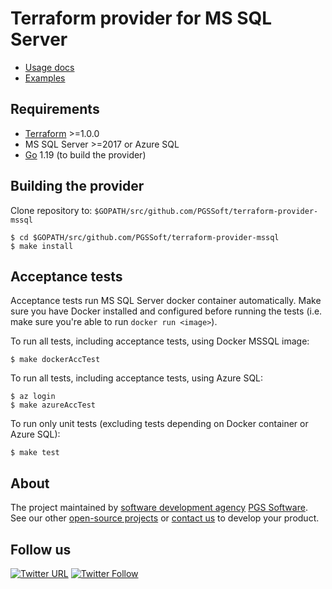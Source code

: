 # Terraform provider for MS SQL Server

- [Usage docs](docs/index.md)
- [Examples](examples/)

## Requirements
- [Terraform](https://www.terraform.io/downloads) >=1.0.0
- MS SQL Server >=2017 or Azure SQL 
- [Go](https://go.dev/doc/install) 1.19 (to build the provider)

## Building the provider 
Clone repository to: `$GOPATH/src/github.com/PGSSoft/terraform-provider-mssql`

```shell
$ cd $GOPATH/src/github.com/PGSSoft/terraform-provider-mssql
$ make install
```

## Acceptance tests 
Acceptance tests run MS SQL Server docker container automatically. 
Make sure you have Docker installed and configured before running the tests (i.e. make sure you're able to run `docker run <image>`).

To run all tests, including acceptance tests, using Docker MSSQL image:
```shell
$ make dockerAccTest
```

To run all tests, including acceptance tests, using Azure SQL:
```shell
$ az login
$ make azureAccTest
```


To run only unit tests (excluding tests depending on Docker container or Azure SQL):
```shell
$ make test
```

## About

The project maintained by [software development agency](https://www.pgs-soft.com/) [PGS Software](https://www.pgs-soft.com/).
See our other [open-source projects](https://github.com/PGSSoft) or [contact us](https://www.pgs-soft.com/contact-us/) to develop your product.


## Follow us

[![Twitter URL](https://img.shields.io/twitter/url/http/shields.io.svg?style=social)](https://twitter.com/intent/tweet?text=https://github.com/PGSSoft/terraform-provider-mssql)
[![Twitter Follow](https://img.shields.io/twitter/follow/pgssoftware.svg?style=social&label=Follow)](https://twitter.com/pgssoftware)